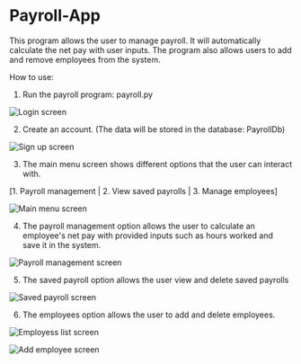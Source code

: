 # Payroll-App

This program allows the user to manage payroll. It will automatically calculate the net pay with user inputs. The program also allows users to add and remove employees from the system.

How to use:
1. Run the payroll program: payroll.py

![Login screen](https://github.com/gabrielzurc10/Payroll-App/blob/master/Screenshots/Login-screen.png?raw=true)

2. Create an account. (The data will be stored in the database: PayrollDb)

![Sign up screen](https://github.com/gabrielzurc10/Payroll-App/blob/master/Screenshots/Sign-up.png?raw=true)


3. The main menu screen shows different options that the user can interact with.

[1. Payroll management | 2. View saved payrolls | 3. Manage employees]

![Main menu screen](https://github.com/gabrielzurc10/Payroll-App/blob/master/Screenshots/Main-menu.png?raw=true)

4. The payroll management option allows the user to calculate an employee's net pay with provided inputs such as hours worked and save it in the system.

![Payroll management screen](https://github.com/gabrielzurc10/Payroll-App/blob/master/Screenshots/Payroll-management.png?raw=true)

5. The saved payroll option allows the user view and delete saved payrolls

![Saved payroll screen](https://github.com/gabrielzurc10/Payroll-App/blob/master/Screenshots/Saved-payroll.png?raw=true)

6. The employees option allows the user to add and delete employees. 

![Employess list screen](https://github.com/gabrielzurc10/Payroll-App/blob/master/Screenshots/Employee-list.png?raw=true)

![Add employee screen](https://github.com/gabrielzurc10/Payroll-App/blob/master/Screenshots/Add-employee.png?raw=true)
